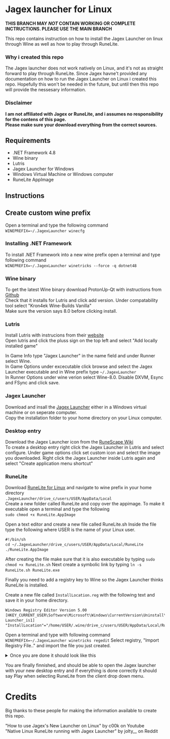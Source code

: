 # Jagex launcher for Linux

**THIS BRANCH MAY _NOT_ CONTAIN WORKING OR COMPLETE INCTRUCTIONS. PLEASE USE THE MAIN BRANCH**

This repo contains instruction on how to install the Jagex Launcher on linux through Wine as well as how to play through RuneLite.

### Why i created this repo

The Jagex launcher does not work natively on Linux, and it's not as straight forward to play through RuneLite. Since Jagex havne't provided any documentation on how to run the Jagex Launcher on Linux i created this repo. Hopefully this won't be needed in the future, but until then this repo will provide the nessesary information.

### Disclaimer
**I am not affiliated with Jagex or RuneLite, and i assumes no responsibility for the contens of this page. <br>
Please make sure your download everything from the correct sources.**

## Requirements
- .NET Framework 4.8
- Wine binary
- Lutris
- Jagex Launcher for Windows
- Windows Virtual Machine or Windows computer
- RuneLite AppImage

## Instructions

## Create custom wine prefix
Open a terminal and type the following command<br>
`WINEPREFIX=~/.JagexLauncher winecfg`

### Installing .NET Framework
To install .NET Framework into a new wine prefix open a terminal and type following command<br>
`WINEPREFIX=~/.JagexLauncher winetricks --force -q dotnet48`

### Wine binary

To get the latest Wine binary download ProtonUp-Qt with instructions from [Github](https://github.com/DavidoTek/ProtonUp-Qt/releases)<br>
Check that it installs for Lutris and click add version. Under compatability tool select "Kron4ek Wine-Builds Vanilla"<br>
Make sure the version says 8.0 before clicking install.


### Lutris

Install Lutris with instrucions from their [website](https://lutris.net/downloads)<br>
Open lutris and click the pluss sign on the top left and select "Add locally installed game"<br>

In Game Info type "Jagex Launcher" in the name field and under Runner select Wine.<br>
In Game Options under excecutable click browse and select the Jagex Launcher executable and in Wine prefix type `~/.JagexLauncher`<br>
In Runner Options under wine verion select Wine-8.0. Disable DXVM, Esync and FSync and click save.<br>

### Jagex Launcher
Download and insall the [Jagex Launcher](https://www.jagex.com/en-GB/launcher) either in a Windows virtual machine or on seperate computer. <br>
Copy the installation folder to your home directory on your Linux computer.

### Desktop entry
Download the Jagex Launcher icon from the [RuneScape Wiki](https://runescape.wiki/w/Jagex_Launcher#/media/File:Jagex_Launcher_icon.png)<br>
To create a desktop entry right click the Jagex Launcher in Lutris and select configure. Under game options click set custom icon and select the image you downloaded.
Right click the Jagex Launcher inside Lutris again and select "Create application menu shortcut"

### RuneLite

Download [RuneLite for Linux](https://runelite.net) and navigate to wine prefix in your home directory<br>
`.JagexLauncher/drive_c/users/USER/AppData/Local`<br>
Create a new folder called RuneLite and copy over the appimage. To make it executable open a terminal and type the following<br>
`sudo chmod +x RuneLite.AppImage`<br>

Open a text editor and create a new file called RuneLite.sh Inside the file type the following where USER is the name of your Linux user.
```
#!/bin/sh
cd ~/.JagexLauncher/drive_c/users/USER/AppData/Local/RuneLite
./RuneLite.AppImage
```
After creating the file make sure that it is also executable by typing `sudo chmod +x RuneLite.sh` Next create a symbolic link by typing `ln -s RuneLite.sh RuneLite.exe`


Finally you need to add a registry key to Wine so the Jagex Launcher thinks RuneLite is installed.<br>

Create a new file called `InstallLocation.reg` with the following text and save it in your home directory.

```
Windows Registry Editor Version 5.00
[HKEY_CURRENT_USER\Software\Microsoft\Windows\CurrentVersion\Uninstall\RuneLite Launcher_is1]
"InstallLocation"="/home/USER/.wine/drive_c/users/USER/AppData/Local/RuneLite"
```

Open a terminal and type with following command `WINEPREFIX=~/.JagexLauncher winetricks regedit`
Select registry, "Import Registry File.." and import the file you just created.

<details>
  <summary>Once you are done it should look like this</summary>
<img src="/assets/images/regedit.png">
</details>

You are finally finnished, and should be able to open the Jagex launcher with your new desktop entry and if everything is done correctly it should say Play when selecting RuneLite from the client drop down menu.

# Credits

Big thanks to these people for making the information available to create this repo.

"How to use Jagex's New Launcher on Linux" by c00k on Youtube
<br>
"Native Linux RuneLite running with Jagex Launcher" by jolty__ on Reddit

